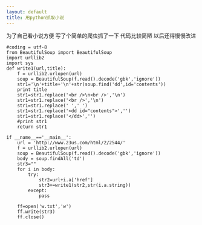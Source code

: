 ```yaml
---
layout: default
title: 用python抓取小说
---
```

为了自己看小说方便 写了个简单的爬虫抓了一下 代码比较简陋 以后还得慢慢改进
	
	#coding = utf-8
	from BeautifulSoup import BeautifulSoup
	import urllib2
	import sys
	def write1(url,title):
	    f = urllib2.urlopen(url)
	    soup = BeautifulSoup(f.read().decode('gbk','ignore'))
	    str1='\n'+title+'\n'+str(soup.find('dd',id='contents'))
	    print title
	    str1=str1.replace('<br />\n<br />','\n')
	    str1=str1.replace('<br />','\n')
	    str1=str1.replace(' ',' ')
	    str1=str1.replace('<dd id="contents">','')
	    str1=str1.replace('</dd>','')
	    #print str1
	    return str1
	
	if __name__=='__main__':
	    url = 'http://www.23us.com/html/2/2544/'
	    f = urllib2.urlopen(url)
	    soup = BeautifulSoup(f.read().decode('gbk','ignore'))
	    body = soup.findAll('td')
	    str3=""
	    for i in body:
	        try:
	            str2=url+i.a['href']
	            str3+=write1(str2,str(i.a.string))
	        except:
	            pass
	
	    ff=open('w.txt','w')    
	    ff.write(str3)
	    ff.close()